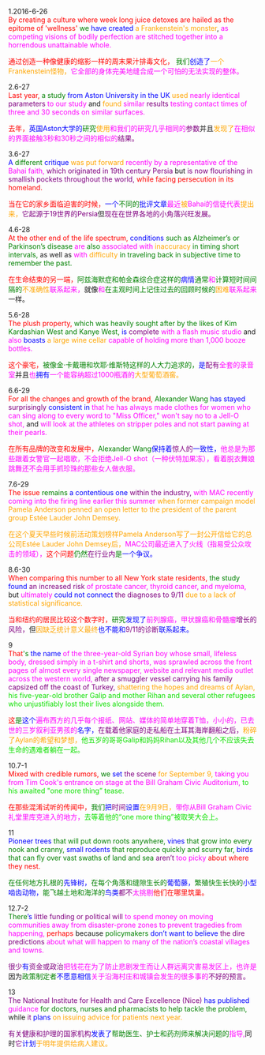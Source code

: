1.2016-6-26     
</font><font color=Red>By creating a culture where week long juice detoxes are hailed as the epitome of 'wellness' </font> <font color=Green>we </font><font color=Blue>have created </font><font color=Orange>a Frankenstein's monster</font>, </font><font color=Magenta>as competing visions of bodily perfection are stitched together into a horrendous unattainable whole. 
    
</font> <font color=Red>通过创造一种像健康的缩影一样的周末果汁排毒文化，</font> <font color=Green>我们</font><font color=Blue>创造了</font><font color=Orange>一个Frankenstein怪物，</font><font color=Magenta>它全部的身体完美地缝合成一个可怕的无法实现的整体。</font>

2.6-27   
</font><font color=Red>Last year, </font> <font color=Green>a study </font><font color=Blue>from Aston University in the UK </font><font color=Orange>used </font><font color=Magenta>nearly identical </font><font color=Purple>parameters </font><font color=Magenta>to our study </font>and </font><font color=Orange>found </font><font color=Magenta>similar </font><font color=Purple>results </font><font color=Magenta>testing contact times of three and 30 seconds on similar surfaces.

</font><font color=Red>去年，</font><font color=Blue>英国Aston大学的</font><font color=Green>研究</font><font color=Orange>使用</font><font color=Magenta>和我们的研究几乎相同的</font><font color=Purple>参数</font>并且</font><font color=Orange>发现了</font><font color=Magenta>在相似的界面接触3秒和30秒之间的相似的</font><font color=Purple>结果。</font>

3.6-27  
</font><font color=Blue>A </font><font color=Green>different </font><font color=Blue>critique </font><font color=Orange>was put forward </font><font color=Magenta>recently by a representative of the Bahai faith, </font><font color=Purple>which originated in 19th century Persia </font>but </font><font color=Purple>is now flourishing in smallish pockets throughout the world, </font><font color=Red>while facing persecution in its homeland.

</font><font color=Red>当在它的家乡面临迫害的时候，</font><font color=Blue>一个</font><font color=Green>不同的</font><font color=Blue>批评文章</font><font color=Magenta>最近</font><font color=Orange>被</font><font color=Magenta>Bahai的信徒代表</font><font color=Orange>提出来，</font><font color=Purple>它起源于19世界的Persia</font>但</font><font color=Purple>现在在世界各地的小角落兴旺发展。</font>

4.6-28      
</font><font color=Red>At the other end of the life spectrum, </font><font color=Blue>conditions </font><font color=Green>such as Alzheimer’s or Parkinson’s disease </font><font color=Magenta>are </font><font color=Green>also </font><font color=Magenta>associated with </font><font color=Orange>inaccuracy </font><font color=Green>in timing short intervals, </font>as well as </font><font color=Magenta>with </font><font color=Orange>difficulty </font><font color=Green>in traveling back in subjective time to remember the past.

</font><font color=Red>在生命结束的另一端，</font><font color=Green>阿兹海默症和帕金森综合症这样的</font><font color=Blue>病情</font><font color=Green>通常</font><font color=Magenta>和</font><font color=Green>计算短时间间隔的</font><font color=Orange>不准确性</font><font color=Magenta>联系起来，</font>就像</font><font color=Magenta>和</font><font color=Green>在主观时间上记住过去的回顾时候的</font><font color=Orange>困难</font><font color=Magenta>联系起来</font>一样。

5.6-28    
</font><font color=Red>The plush property, </font><font color=Green>which was heavily sought after by the likes of Kim Kardashian West and Kanye West, </font><font color=Blue>is </font><font color=Purple>complete </font><font color=Magenta>with a flash music studio </font>and </font><font color=Magenta>also </font><font color=Blue>boasts </font><font color=Orange>a large wine cellar </font><font color=Magenta>capable of holding more than 1,000 booze bottles.

</font><font color=Red>这个豪宅，</font><font color=Green>被像金·卡戴珊和坎耶·维斯特这样的人大力追求的，</font><font color=Blue>是</font><font color=Purple>配有</font><font color=Magenta>全套的录音室</font>并且</font><font color=Magenta>也</font><font color=Blue>拥有</font><font color=Magenta>一个能容纳超过1000瓶酒的</font><font color=Orange>大型葡萄酒窖。</font>

6.6-29  
</font><font color=Red>For all the changes and growth of the brand, </font><font color=Green>Alexander Wang </font><font color=Blue>has stayed </font><font color=Purple>surprisingly </font><font color=Blue>consistent in </font><font color=Magenta>that he has always made clothes for women who can sing along to every word to "Miss Officer," won't say no to a Jell-O shot, </font>and </font><font color=Magenta>will look at the athletes on stripper poles and not start pawing at their pearls.

</font><font color=Red>在所有品牌的改变和发展中，</font><font color=Green>Alexander Wang</font><font color=Blue>保持着</font><font color=Purple>惊人的</font><font color=Blue>一致性，</font><font color=Magenta>他总是为那些跟着女警官一起唱歌，不会拒绝Jell-O shot（一种伏特加果冻），看着脱衣舞娘跳舞还不会用手抓珍珠的那些女人做衣服。</font>

7.6-29   
</font><font color=Red>The issue </font><font color=Green>remains </font><font color=Blue>a contentious one </font><font color=Purple>within the industry, </font><font color=Magenta>with MAC recently coming into the firing line earlier this summer </font><font color=Orange>when former campaign model Pamela Anderson penned an open letter to the president of the parent group Estée Lauder John Demsey.

在这个夏天早些时候前活动策划榜样Pamela Anderson写了一封公开信给它的总公司Estée Lauder John Demsey后，</font><font color=Magenta>MAC公司最近进入了火线（指易受公众攻击的领域），</font><font color=Red>这个问题</font><font color=Green>仍然</font><font color=Purple>在行业内</font><font color=Green>是</font><font color=Blue>一个争议。</font>

8.6-30    
</font><font color=Red>When comparing this number to all New York state residents, </font><font color=Green>the study </font><font color=Blue>found </font><font color=Purple>an increased risk </font><font color=Magenta>of prostate cancer, thyroid cancer, and myeloma, </font>but </font><font color=Magenta>ultimately </font><font color=Blue>could not connect </font><font color=Purple>the diagnoses to 9/11 </font><font color=Orange>due to a lack of statistical significance.

</font><font color=Red>当和纽约的居民比较这个数字时，</font><font color=Green>研究</font><font color=Blue>发现了</font><font color=Magenta>前列腺癌，甲状腺癌和骨髓瘤</font><font color=Purple>增长的风险，</font>但</font><font color=Orange>因缺乏统计意义最终</font><font color=Blue>也不能和</font><font color=Purple>9/11的诊断</font><font color=Blue>联系起来。</font>

9     
</font><font color=Red>That</font><font color=Green>'s </font><font color=Blue>the name </font><font color=Magenta>of the three-year-old Syrian boy whose small, lifeless body, dressed simply in a t-shirt and shorts, was sprawled across the front pages of almost every single newspaper, website and relevant media outlet across the western world, </font><font color=Purple>after a smuggler vessel carrying his family capsized off the coast of Turkey, </font><font color=Orange>shattering the hopes and dreams of Aylan, </font><font color=Yeelow>his five-year-old brother Galip and mother Rihan and several other refugees who unjustifiably lost their lives alongside them.

</font><font color=Red>这</font><font color=Green>是</font><font color=Blue>这个</font><font color=Magenta>遍布西方的几乎每个报纸、网站、媒体的简单地穿着T恤，小小的，已去世的三岁叙利亚男孩的</font><font color=Blue>名字，</font><font color=Purple>在载着他家庭的走私船在土耳其海岸翻船之后，</font><font color=Orange>粉碎了Aylan的希望和梦想，</font><font color=Yeelow>他五岁的哥哥Galip和妈妈Rihan以及其他几个不应该失去生命的遇难者躺在一起。</font>

10.7-1    
</font><font color=Red>Mixed with credible rumors, </font><font color=Green>we </font><font color=Blue>set </font><font color=Purple>the scene </font><font color=Orange>for September 9, </font><font color=Magenta>taking you from Tim Cook's entrance on stage at the Bill Graham Civic Auditorium, </font><font color=Yeelow>to his awaited "one more thing” tease.

</font><font color=Red>在那些混淆试听的传闻中，</font><font color=Green>我们</font><font color=Blue>把</font><font color=Purple>时间</font><font color=Blue>设置</font><font color=Orange>在9月9日，</font><font color=Magenta>带你从Bill Graham Civic礼堂里库克进入的地方，</font><font color=Yeelow>去等着他的“one more thing”被取笑大会上。</font>

11   
</font><font color=Blue>Pioneer trees </font><font color=Green>that will put down roots anywhere, </font><font color=Blue>vines </font><font color=Green>that grow into every nook and cranny, </font><font color=Blue>small rodents </font><font color=Green>that reproduce quickly and scurry far, </font><font color=Blue>birds </font><font color=Green>that can fly over vast swaths of land and sea </font><font color=Purple>aren’t </font><font color=Magenta>too picky </font><font color=Red>about where they nest.

</font><font color=Green>在任何地方扎根的</font><font color=Blue>先锋树，</font><font color=Green>在每个角落和缝隙生长的</font><font color=Blue>葡萄藤，</font><font color=Green>繁殖快生长快的</font><font color=Blue>小型啮齿动物，</font><font color=Green>能飞越土地和海洋的</font><font color=Blue>鸟类</font><font color=Purple>都不</font><font color=Magenta>太挑剔</font><font color=Red>他们在哪里筑巢。</font>

12.7-2  
</font><font color=Green>There</font><font color=Blue>’s </font><font color=Purple>little funding or political will </font><font color=Magenta>to spend money on moving communities away from disaster-prone zones to prevent tragedies from happening, </font><font color=Red>perhaps </font>because </font><font color=Green>policymakers </font><font color=Blue>don’t want to believe </font><font color=Purple>the dire predictions </font><font color=Magenta>about what will happen to many of the nation’s coastal villages and towns.

</font><font color=Purple>很少</font><font color=Blue>有</font><font color=Purple>资金或政治</font><font color=Magenta>把钱花在为了防止悲剧发生而让人群远离灾害易发区上，也许是</font>因为</font><font color=Green>政策制定者</font><font color=Blue>不愿意相信</font><font color=Magenta>关于沿海村庄和城镇会发生的很多事的</font><font color=Purple>不好的预言。</font>

13   
</font><font color=Purple>The National Institute for Health and Care Excellence (Nice) </font><font color=Blue>has published </font><font color=Magenta>guidance </font><font color=Green>for doctors, nurses and pharmacists to help tackle the problem, </font>while </font><font color=Purple>it </font><font color=Blue>plans </font><font color=Orange>on issuing advice for patients next year.

</font><font color=Purple>有关健康和护理的国家机构</font><font color=Blue>发表了</font><font color=Green>帮助医生、护士和药剂师来解决问题的</font><font color=Magenta>指导,</font>同时</font><font color=Purple>它</font><font color=Blue>计划</font><font color=Orange>于明年提供给病人建议。